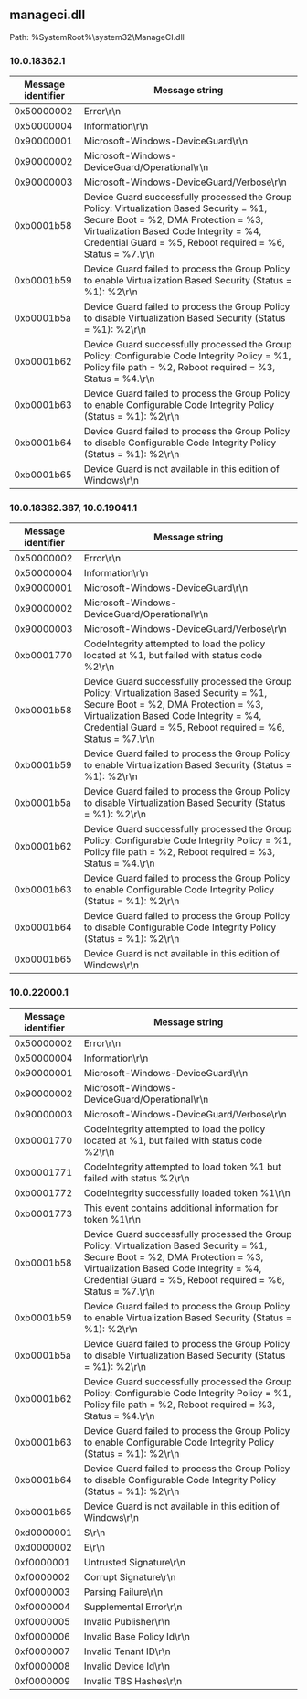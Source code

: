 ## manageci.dll

Path: %SystemRoot%\system32\ManageCI.dll

### 10.0.18362.1

Message identifier | Message string
--- | ---
0x50000002 | Error\r\n
0x50000004 | Information\r\n
0x90000001 | Microsoft-Windows-DeviceGuard\r\n
0x90000002 | Microsoft-Windows-DeviceGuard/Operational\r\n
0x90000003 | Microsoft-Windows-DeviceGuard/Verbose\r\n
0xb0001b58 | Device Guard successfully processed the Group Policy: Virtualization Based Security  = %1,  Secure Boot = %2, DMA Protection = %3,  Virtualization Based Code Integrity = %4, Credential Guard = %5, Reboot required = %6, Status = %7.\r\n
0xb0001b59 | Device Guard failed to process the Group Policy to enable Virtualization Based Security (Status = %1): %2\r\n
0xb0001b5a | Device Guard failed to process the Group Policy to disable Virtualization Based Security (Status = %1): %2\r\n
0xb0001b62 | Device Guard successfully processed the Group Policy: Configurable Code Integrity Policy = %1,  Policy file path = %2, Reboot required = %3, Status = %4.\r\n
0xb0001b63 | Device Guard failed to process the Group Policy to enable Configurable Code Integrity Policy (Status = %1): %2\r\n
0xb0001b64 | Device Guard failed to process the Group Policy to disable Configurable Code Integrity Policy (Status = %1): %2\r\n
0xb0001b65 | Device Guard is not available in this edition of Windows\r\n

### 10.0.18362.387, 10.0.19041.1

Message identifier | Message string
--- | ---
0x50000002 | Error\r\n
0x50000004 | Information\r\n
0x90000001 | Microsoft-Windows-DeviceGuard\r\n
0x90000002 | Microsoft-Windows-DeviceGuard/Operational\r\n
0x90000003 | Microsoft-Windows-DeviceGuard/Verbose\r\n
0xb0001770 | CodeIntegrity attempted to load the policy located at %1, but failed with status code %2\r\n
0xb0001b58 | Device Guard successfully processed the Group Policy: Virtualization Based Security  = %1,  Secure Boot = %2, DMA Protection = %3,  Virtualization Based Code Integrity = %4, Credential Guard = %5, Reboot required = %6, Status = %7.\r\n
0xb0001b59 | Device Guard failed to process the Group Policy to enable Virtualization Based Security (Status = %1): %2\r\n
0xb0001b5a | Device Guard failed to process the Group Policy to disable Virtualization Based Security (Status = %1): %2\r\n
0xb0001b62 | Device Guard successfully processed the Group Policy: Configurable Code Integrity Policy = %1,  Policy file path = %2, Reboot required = %3, Status = %4.\r\n
0xb0001b63 | Device Guard failed to process the Group Policy to enable Configurable Code Integrity Policy (Status = %1): %2\r\n
0xb0001b64 | Device Guard failed to process the Group Policy to disable Configurable Code Integrity Policy (Status = %1): %2\r\n
0xb0001b65 | Device Guard is not available in this edition of Windows\r\n

### 10.0.22000.1

Message identifier | Message string
--- | ---
0x50000002 | Error\r\n
0x50000004 | Information\r\n
0x90000001 | Microsoft-Windows-DeviceGuard\r\n
0x90000002 | Microsoft-Windows-DeviceGuard/Operational\r\n
0x90000003 | Microsoft-Windows-DeviceGuard/Verbose\r\n
0xb0001770 | CodeIntegrity attempted to load the policy located at %1, but failed with status code %2\r\n
0xb0001771 | CodeIntegrity attempted to load token %1 but failed with status %2\r\n
0xb0001772 | CodeIntegrity successfully loaded token %1\r\n
0xb0001773 | This event contains additional information for token %1\r\n
0xb0001b58 | Device Guard successfully processed the Group Policy: Virtualization Based Security  = %1,  Secure Boot = %2, DMA Protection = %3,  Virtualization Based Code Integrity = %4, Credential Guard = %5, Reboot required = %6, Status = %7.\r\n
0xb0001b59 | Device Guard failed to process the Group Policy to enable Virtualization Based Security (Status = %1): %2\r\n
0xb0001b5a | Device Guard failed to process the Group Policy to disable Virtualization Based Security (Status = %1): %2\r\n
0xb0001b62 | Device Guard successfully processed the Group Policy: Configurable Code Integrity Policy = %1,  Policy file path = %2, Reboot required = %3, Status = %4.\r\n
0xb0001b63 | Device Guard failed to process the Group Policy to enable Configurable Code Integrity Policy (Status = %1): %2\r\n
0xb0001b64 | Device Guard failed to process the Group Policy to disable Configurable Code Integrity Policy (Status = %1): %2\r\n
0xb0001b65 | Device Guard is not available in this edition of Windows\r\n
0xd0000001 | S\r\n
0xd0000002 | E\r\n
0xf0000001 | Untrusted Signature\r\n
0xf0000002 | Corrupt Signature\r\n
0xf0000003 | Parsing Failure\r\n
0xf0000004 | Supplemental Error\r\n
0xf0000005 | Invalid Publisher\r\n
0xf0000006 | Invalid Base Policy Id\r\n
0xf0000007 | Invalid Tenant ID\r\n
0xf0000008 | Invalid Device Id\r\n
0xf0000009 | Invalid TBS Hashes\r\n
